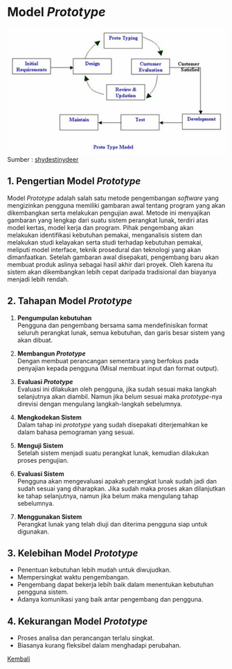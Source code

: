 # Model *Prototype*
![Prototype](images/prototype.png)  
Sumber : [shydestinydeer](http://shydestinydeer.blogspot.com/2017/04/sdlc-dengan-metode-prototype.html)

## 1. Pengertian Model *Prototype*
Model *Prototype* adalah salah satu metode pengembangan *software* yang mengizinkan pengguna memiliki gambaran awal tentang program yang akan dikembangkan serta melakukan pengujian awal. Metode ini menyajikan gambaran yang lengkap dari suatu sistem perangkat lunak, terdiri atas model kertas, model kerja dan program. Pihak pengembang akan melakukan identifikasi kebutuhan pemakai, menganalisis sistem dan melakukan studi kelayakan serta studi terhadap kebutuhan pemakai, meliputi model interface, teknik prosedural dan teknologi yang akan dimanfaatkan. Setelah gambaran awal disepakati, pengembang baru akan membuat produk aslinya sebagai hasil akhir dari proyek. Oleh karena itu sistem akan dikembangkan lebih cepat daripada tradisional dan biayanya menjadi lebih rendah. 

## 2. Tahapan Model *Prototype*
  1. **Pengumpulan kebutuhan**  
  Pengguna dan pengembang bersama sama mendefinisikan format seluruh perangkat lunak, semua kebutuhan, dan garis besar sistem yang akan dibuat.

  2. **Membangun *Prototype***  
  Dengan membuat perancangan sementara yang berfokus pada penyajian kepada pengguna (Misal membuat input dan format output).

  3. **Evaluasi *Prototype***  
  Evaluasi ini dilakukan oleh pengguna, jika sudah sesuai maka langkah selanjutnya akan diambil. Namun jika belum sesuai maka *prototype*-nya direvisi dengan mengulang langkah-langkah sebelumnya.

  4. **Mengkodekan Sistem**  
  Dalam tahap ini *prototype* yang sudah disepakati diterjemahkan ke dalam bahasa pemograman yang sesuai.

  5. **Menguji Sistem**  
  Setelah sistem menjadi suatu perangkat lunak, kemudian dilakukan proses pengujian.

  6. **Evaluasi Sistem**  
  Pengguna akan mengevaluasi apakah perangkat lunak sudah jadi dan sudah sesuai yang diharapkan. Jika sudah maka proses akan dilanjutkan ke tahap selanjutnya, namun jika belum maka mengulang tahap sebelumnya.

  7. **Menggunakan Sistem**  
  Perangkat lunak yang telah diuji dan diterima pengguna siap untuk digunakan.

## 3. Kelebihan Model *Prototype*
  - Penentuan kebutuhan lebih mudah untuk diwujudkan.
  - Mempersingkat waktu pengembangan.
  - Pengembang dapat bekerja lebih baik dalam menentukan kebutuhan pengguna sistem.
  - Adanya komunikasi yang baik antar pengembang dan pengguna.

## 4. Kekurangan Model *Prototype*
  - Proses analisa dan perancangan terlalu singkat.
  - Biasanya kurang fleksibel dalam menghadapi perubahan.

[Kembali](README.md)